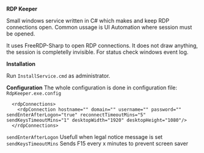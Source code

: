 **RDP Keeper**

Small windows service written in C# which makes and keep RDP connections open. Common ussage is UI Automation where session must be opened.

It uses FreeRDP-Sharp to open RDP connections. It does not draw anything, the session is completelly invisible. For status check windows event log.

**Installation**

Run `InstallService.cmd` as administrator.

**Configuration**
The whole configuration is done in configuration file:
`RdpKeeper.exe.config`

```
  <rdpConnections>
    <rdpConnection hostname="" domain="" username="" password="" sendEnterAfterLogon="true" reconnectTimeoutMins="5" sendKeysTimeoutMins="1" desktopWidth="1920" desktopHeight="1080"/>
  </rdpConnections>
```

`sendEnterAfterLogon` Usefull when legal notice message is set
`sendKeysTimeoutMins` Sends F15 every x minutes to prevent screen saver